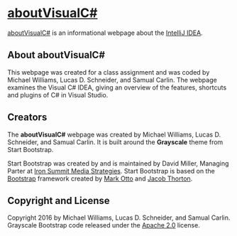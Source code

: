 # [aboutVisualC#](http://startbootstrap.com/)

[aboutVisualC#](http://startbootstrap.com/template-overviews/grayscale/) is an informational webpage about the [IntelliJ IDEA](https://www.jetbrains.com/idea/).

## About aboutVisualC#

This webpage was created for a class assignment and was coded by Michael Williams, Lucas D. Schneider, and Samual Carlin. The webpage examines the Visual C# IDEA, giving an overview of the features, shortcuts and plugins of C# in Visual Studio.

## Creators

The **aboutVisualC#** webpage was created by Michael Williams, Lucas D. Schneider, and Samual Carlin. It is built around the **Grayscale** theme from Start Bootstrap.

Start Bootstrap was created by and is maintained by David Miller, Managing Parter at [Iron Summit Media Strategies](http://www.ironsummitmedia.com/).
Start Bootstrap is based on the [Bootstrap](http://getbootstrap.com/) framework created by [Mark Otto](https://twitter.com/mdo) and [Jacob Thorton](https://twitter.com/fat).

## Copyright and License

Copyright 2016 by Michael Williams, Lucas D. Schneider, and Samual Carlin. Grayscale Bootstrap code released under the [Apache 2.0](https://github.com/IronSummitMedia/startbootstrap-grayscale/blob/gh-pages/LICENSE) license.